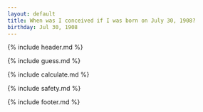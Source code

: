 ```yaml
---
layout: default
title: When was I conceived if I was born on July 30, 1908?
birthday: Jul 30, 1908
---
```


{% include header.md %}

{% include guess.md %}

{% include calculate.md %}

{% include safety.md %}

{% include footer.md %}



